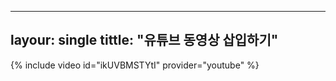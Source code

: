 ---
layour: single
tittle: "유튜브 동영상 삽입하기"
--

{% include video id="ikUVBMSTYtI" provider="youtube" %}
